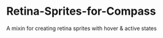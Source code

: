 Retina-Sprites-for-Compass
==========================

A mixin for creating retina sprites with hover &amp; active states